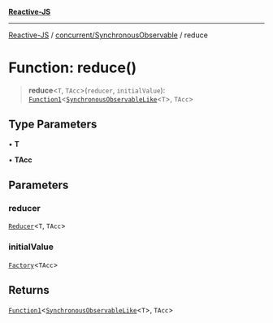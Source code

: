 [**Reactive-JS**](../../../README.md)

***

[Reactive-JS](../../../README.md) / [concurrent/SynchronousObservable](../README.md) / reduce

# Function: reduce()

> **reduce**\<`T`, `TAcc`\>(`reducer`, `initialValue`): [`Function1`](../../../functions/type-aliases/Function1.md)\<[`SynchronousObservableLike`](../../interfaces/SynchronousObservableLike.md)\<`T`\>, `TAcc`\>

## Type Parameters

• **T**

• **TAcc**

## Parameters

### reducer

[`Reducer`](../../../functions/type-aliases/Reducer.md)\<`T`, `TAcc`\>

### initialValue

[`Factory`](../../../functions/type-aliases/Factory.md)\<`TAcc`\>

## Returns

[`Function1`](../../../functions/type-aliases/Function1.md)\<[`SynchronousObservableLike`](../../interfaces/SynchronousObservableLike.md)\<`T`\>, `TAcc`\>
